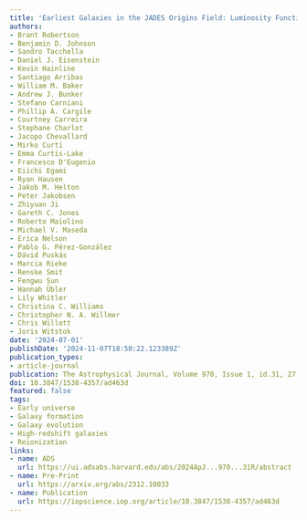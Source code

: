 ```yaml
---
title: 'Earliest Galaxies in the JADES Origins Field: Luminosity Function and Cosmic Star Formation Rate Density 300 Myr after the Big Bang'
authors:
- Brant Robertson
- Benjamin D. Johnson
- Sandro Tacchella
- Daniel J. Eisenstein
- Kevin Hainline
- Santiago Arribas
- William M. Baker
- Andrew J. Bunker
- Stefano Carniani
- Phillip A. Cargile
- Courtney Carreira
- Stephane Charlot
- Jacopo Chevallard
- Mirko Curti
- Emma Curtis-Lake
- Francesco D'Eugenio
- Eiichi Egami
- Ryan Hausen
- Jakob M. Helton
- Peter Jakobsen
- Zhiyuan Ji
- Gareth C. Jones
- Roberto Maiolino
- Michael V. Maseda
- Erica Nelson
- Pablo G. Pérez-González
- Dávid Puskás
- Marcia Rieke
- Renske Smit
- Fengwu Sun
- Hannah Übler
- Lily Whitler
- Christina C. Williams
- Christopher N. A. Willmer
- Chris Willott
- Joris Witstok
date: '2024-07-01'
publishDate: '2024-11-07T18:50:22.123389Z'
publication_types:
- article-journal
publication: The Astrophysical Journal, Volume 970, Issue 1, id.31, 27 pages
doi: 10.3847/1538-4357/ad463d
featured: false
tags:
- Early universe
- Galaxy formation
- Galaxy evolution
- High-redshift galaxies
- Reionization
links:
- name: ADS
  url: https://ui.adsabs.harvard.edu/abs/2024ApJ...970...31R/abstract
- name: Pre-Print
  url: https://arxiv.org/abs/2312.10033
- name: Publication
  url: https://iopscience.iop.org/article/10.3847/1538-4357/ad463d
---
```

